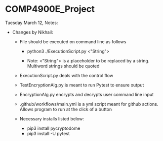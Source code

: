 # COMP4900E_Project

Tuesday March 12, Notes:
* Changes by Nikhail: 
    * File should be executed on command line as follows
        * python3 ./ExecutionScript.py <"String">

        * Note: <"String"> is a placeholder to be replaced by a string. Multiword strings should be quoted

    * ExecutionScript.py deals with the control flow

    * TestEncryptionAlg.py is meant to run Pytest to ensure output

    * EncryptionAlg.py encrypts and decrypts user command line input

    * .github/workflows/main.yml is a yml script meant for github actions. Allows program to run at the click of a button

    * Necessary installs listed below:
        * pip3 install pycryptodome
        * pip3 install -U pytest